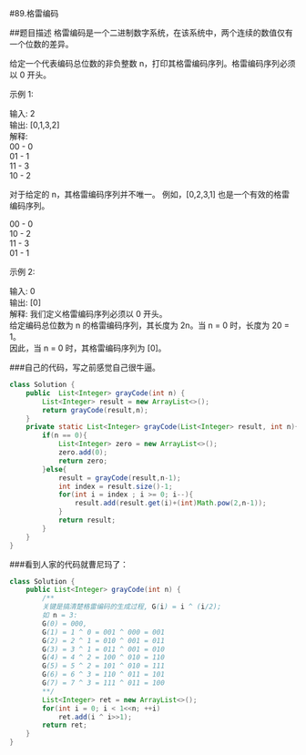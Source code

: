 #89.格雷编码

##题目描述
格雷编码是一个二进制数字系统，在该系统中，两个连续的数值仅有一个位数的差异。

给定一个代表编码总位数的非负整数 n，打印其格雷编码序列。格雷编码序列必须以 0 开头。

示例 1:

输入: 2  
输出: [0,1,3,2]  
解释:  
00 - 0  
01 - 1  
11 - 3  
10 - 2  

对于给定的 n，其格雷编码序列并不唯一。
例如，[0,2,3,1] 也是一个有效的格雷编码序列。

00 - 0  
10 - 2  
11 - 3  
01 - 1  

示例 2:

输入: 0  
输出: [0]  
解释: 我们定义格雷编码序列必须以 0 开头。  
     给定编码总位数为 n 的格雷编码序列，其长度为 2n。当 n = 0 时，长度为 20 = 1。  
     因此，当 n = 0 时，其格雷编码序列为 [0]。  

###自己的代码，写之前感觉自己很牛逼。
```java
class Solution {
    public  List<Integer> grayCode(int n) {
        List<Integer> result = new ArrayList<>();
        return grayCode(result,n);
    }
    private static List<Integer> grayCode(List<Integer> result, int n){
        if(n == 0){
            List<Integer> zero = new ArrayList<>();
            zero.add(0);
            return zero;
        }else{
            result = grayCode(result,n-1);
            int index = result.size()-1;
            for(int i = index ; i >= 0; i--){
                result.add(result.get(i)+(int)Math.pow(2,n-1));
            }
            return result;
        }
    }
}
```

###看到人家的代码就曹尼玛了：
```java
class Solution {
    public List<Integer> grayCode(int n) {
        /**
        关键是搞清楚格雷编码的生成过程, G(i) = i ^ (i/2);
        如 n = 3:
        G(0) = 000,
        G(1) = 1 ^ 0 = 001 ^ 000 = 001
        G(2) = 2 ^ 1 = 010 ^ 001 = 011
        G(3) = 3 ^ 1 = 011 ^ 001 = 010
        G(4) = 4 ^ 2 = 100 ^ 010 = 110
        G(5) = 5 ^ 2 = 101 ^ 010 = 111
        G(6) = 6 ^ 3 = 110 ^ 011 = 101
        G(7) = 7 ^ 3 = 111 ^ 011 = 100
        **/
        List<Integer> ret = new ArrayList<>();
        for(int i = 0; i < 1<<n; ++i)
            ret.add(i ^ i>>1);
        return ret;
    }
}
```
